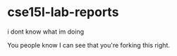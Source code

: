# cse15l-lab-reports
i dont know what im doing

You people know I can see that you're forking this right.
